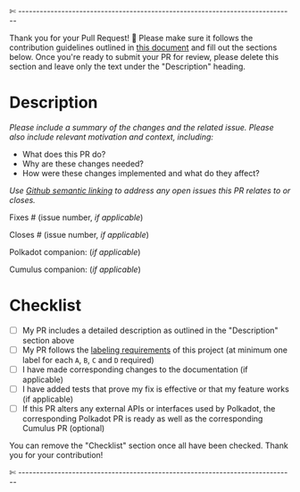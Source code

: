 

✄ -----------------------------------------------------------------------------

Thank you for your Pull Request! 🙏 Please make sure it follows the contribution guidelines outlined in [this document](https://github.com/paritytech/substrate/blob/master/docs/CONTRIBUTING.adoc) and fill out the sections below. Once you're ready to submit your PR for review, please delete this section and leave only the text under the "Description" heading.

# Description

*Please include a summary of the changes and the related issue. Please also include relevant motivation and context, including:*

- What does this PR do?
- Why are these changes needed?
- How were these changes implemented and what do they affect?

*Use [Github semantic linking](https://docs.github.com/en/issues/tracking-your-work-with-issues/linking-a-pull-request-to-an-issue#linking-a-pull-request-to-an-issue-using-a-keyword) to address any open issues this PR relates to or closes.*

Fixes # (issue number, *if applicable*) 

Closes # (issue number, *if applicable*) 

Polkadot companion: (*if applicable*)

Cumulus companion: (*if applicable*)

# Checklist

- [ ] My PR includes a detailed description as outlined in the "Description" section above
- [ ] My PR follows the [labeling requirements](https://github.com/paritytech/substrate/blob/master/docs/CONTRIBUTING.adoc#merge-process) of this project (at minimum one label for each `A`, `B`, `C` and `D` required)
- [ ] I have made corresponding changes to the documentation (if applicable)
- [ ] I have added tests that prove my fix is effective or that my feature works (if applicable)
- [ ] If this PR alters any external APIs or interfaces used by Polkadot, the corresponding Polkadot PR is ready as well as the corresponding Cumulus PR (optional)

You can remove the "Checklist" section once all have been checked. Thank you for your contribution!

✄ -----------------------------------------------------------------------------
